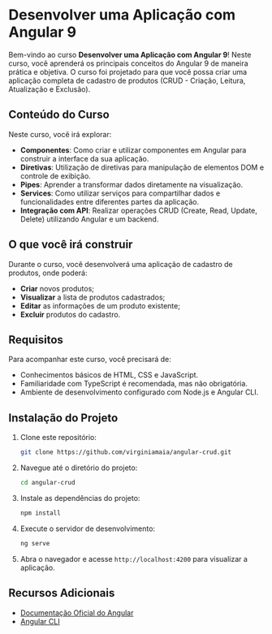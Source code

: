 # Desenvolver uma Aplicação com Angular 9

Bem-vindo ao curso **Desenvolver uma Aplicação com Angular 9**! Neste curso, você aprenderá os principais conceitos do Angular 9 de maneira prática e objetiva. O curso foi projetado para que você possa criar uma aplicação completa de cadastro de produtos (CRUD - Criação, Leitura, Atualização e Exclusão).

## Conteúdo do Curso

Neste curso, você irá explorar:

- **Componentes**: Como criar e utilizar componentes em Angular para construir a interface da sua aplicação.
- **Diretivas**: Utilização de diretivas para manipulação de elementos DOM e controle de exibição.
- **Pipes**: Aprender a transformar dados diretamente na visualização.
- **Services**: Como utilizar serviços para compartilhar dados e funcionalidades entre diferentes partes da aplicação.
- **Integração com API**: Realizar operações CRUD (Create, Read, Update, Delete) utilizando Angular e um backend.

## O que você irá construir

Durante o curso, você desenvolverá uma aplicação de cadastro de produtos, onde poderá:

- **Criar** novos produtos;
- **Visualizar** a lista de produtos cadastrados;
- **Editar** as informações de um produto existente;
- **Excluir** produtos do cadastro.

## Requisitos

Para acompanhar este curso, você precisará de:

- Conhecimentos básicos de HTML, CSS e JavaScript.
- Familiaridade com TypeScript é recomendada, mas não obrigatória.
- Ambiente de desenvolvimento configurado com Node.js e Angular CLI.

## Instalação do Projeto

1. Clone este repositório:

   ```bash
   git clone https://github.com/virginiamaia/angular-crud.git
   ```

2. Navegue até o diretório do projeto:

   ```bash
   cd angular-crud
   ```

3. Instale as dependências do projeto:

   ```bash
   npm install
   ```

4. Execute o servidor de desenvolvimento:

   ```bash
   ng serve
   ```

5. Abra o navegador e acesse `http://localhost:4200` para visualizar a aplicação.

## Recursos Adicionais

- [Documentação Oficial do Angular](https://angular.io/docs)
- [Angular CLI](https://angular.io/cli)




